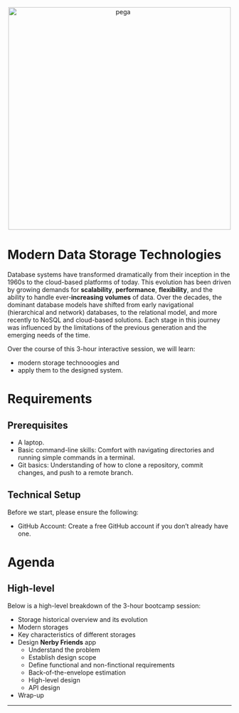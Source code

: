 <p align="center">
  <a href="https://www.pega.com">
    <img src="https://www.pega.com/themes/custom/pegawww_theme/images/pega-logo.svg" alt="pega" width="500">
  </a>
</p>

# Modern Data Storage Technologies

Database systems have transformed dramatically from their inception in the 1960s to the cloud-based platforms of today. This evolution has been driven by growing demands for **scalability**, **performance**, **flexibility**, and the ability to handle ever-**increasing** **volumes** of data. Over the decades, the dominant database models have shifted from early navigational (hierarchical and network) databases, to the relational model, and more recently to NoSQL and cloud-based solutions. Each stage in this journey was influenced by the limitations of the previous generation and the emerging needs of the time.

Over the course of this 3-hour interactive session, we will learn:
* modern storage technooogies and
* apply them to the designed system.

# Requirements

## Prerequisites

  * A laptop.
  * Basic command-line skills: Comfort with navigating directories and running simple commands in a terminal.
  * Git basics: Understanding of how to clone a repository, commit changes, and push to a remote branch.

## Technical Setup

Before we start, please ensure the following:
* GitHub Account: Create a free GitHub account if you don’t already have one.

# Agenda

## High-level

Below is a high-level breakdown of the 3-hour bootcamp session:
* Storage historical overview and its evolution
* Modern storages
* Key characteristics of different storages
* Design **Nerby Friends** app
  * Understand the problem
  * Establish design scope
  * Define functional and non-finctional requirements
  * Back-of-the-envelope estimation
  * High-level design
  * API design
* Wrap-up

--- 

<div align="center">
  
</div>
